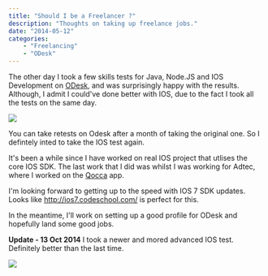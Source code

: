 ```yaml
---
title: "Should I be a Freelancer ?"
description: "Thoughts on taking up freelance jobs."
date: "2014-05-12"
categories:
    - "Freelancing"
    - "ODesk"
---
```


The other day I took a few skills tests for Java, Node.JS and IOS Development on [ODesk](http://www.odesk.com), and was surprisingly happy with the results. Although, I admit I could've done better with IOS, due to the fact I took all the tests on the same day.

![][1]

You can take retests on Odesk after a month of taking the original one. So I defintely inted to take the IOS test again.

It's been a while since I have worked on real IOS project that utlises the core IOS SDK. The last work that I did was whilst I was working for Adtec, where I worked on the [Qocca](https://www.qocca.com/) app.

I'm looking forward to getting up to the speed with IOS 7 SDK updates. Looks like http://ios7.codeschool.com/ is perfect for this.

In the meantime, I'll work on setting up a good profile for ODesk and hopefully land some good jobs.

**Update - 13 Oct 2014**
I took a newer and mored advanced IOS test. Definitely better than the last time.

![][2]


[1]: images/hemanta-odesk-tests.png
[2]: images/hemanta-odesk-test2.png
